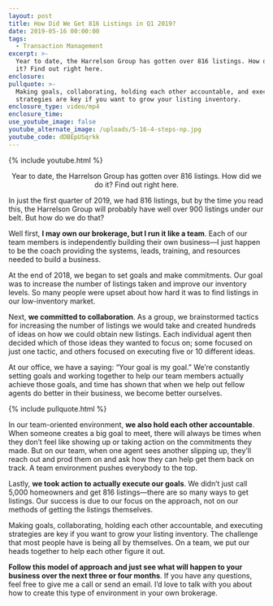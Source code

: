 ```yaml
---
layout: post
title: How Did We Get 816 Listings in Q1 2019?
date: 2019-05-16 00:00:00
tags:
  - Transaction Management
excerpt: >-
  Year to date, the Harrelson Group has gotten over 816 listings. How did we do
  it? Find out right here.
enclosure:
pullquote: >-
  Making goals, collaborating, holding each other accountable, and executing
  strategies are key if you want to grow your listing inventory.
enclosure_type: video/mp4
enclosure_time:
use_youtube_image: false
youtube_alternate_image: /uploads/5-16-4-steps-np.jpg
youtube_code: dDBEpUSqrkk
---
```


{% include youtube.html %}

<center>Year to date, the Harrelson Group has gotten over 816 listings. How did we do it? Find out right here.</center>

In just the first quarter of 2019, we had 816 listings, but by the time you read this, the Harrelson Group will probably have well over 900 listings under our belt. But how do we do that?

Well first, **I may own our brokerage, but I run it like a team**. Each of our team members is independently building their own business—I just happen to be the coach providing the systems, leads, training, and resources needed to build a business.

At the end of 2018, we began to set goals and make commitments. Our goal was to increase the number of listings taken and improve our inventory levels. So many people were upset about how hard it was to find listings in our low-inventory market.

Next, **we committed to collaboration**. As a group, we brainstormed tactics for increasing the number of listings we would take and created hundreds of ideas on how we could obtain new listings. Each individual agent then decided which of those ideas they wanted to focus on; some focused on just one tactic, and others focused on executing five or 10 different ideas.

At our office, we have a saying: “Your goal is my goal.” We’re constantly setting goals and working together to help our team members actually achieve those goals, and time has shown that when we help out fellow agents do better in their business, we become better ourselves.

{% include pullquote.html %}

In our team-oriented environment, **we also hold each other accountable**. When someone creates a big goal to meet, there will always be times when they don’t feel like showing up or taking action on the commitments they made. But on our team, when one agent sees another slipping up, they’ll reach out and prod them on and ask how they can help get them back on track. A team environment pushes everybody to the top.

Lastly, **we took action to actually execute our goals**. We didn’t just call 5,000 homeowners and get 816 listings—there are so many ways to get listings. Our success is due to our focus on the approach, not on our methods of getting the listings themselves.

Making goals, collaborating, holding each other accountable, and executing strategies are key if you want to grow your listing inventory. The challenge that most people have is being all by themselves. On a team, we put our heads together to help each other figure it out.

**Follow this model of approach and just see what will happen to your business over the next three or four months**. If you have any questions, feel free to give me a call or send an email. I’d love to talk with you about how to create this type of environment in your own brokerage.